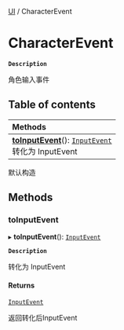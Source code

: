 [UI](../modules/UI.UI.md) / CharacterEvent

# CharacterEvent <Badge type="tip" text="Class" /> <Score text="CharacterEvent" />

**`Description`**

角色输入事件

## Table of contents

| Methods |
| :-----|
| **[toInputEvent](UI.CharacterEvent.md#toinputevent)**(): [`InputEvent`](UI.InputEvent.md) <br> 转化为 InputEvent|

默认构造

## Methods

### toInputEvent <Score text="toInputEvent" /> 

▸ **toInputEvent**(): [`InputEvent`](UI.InputEvent.md) <Badge type="tip" text="other" />

**`Description`**

转化为 InputEvent


#### Returns

[`InputEvent`](UI.InputEvent.md)

返回转化后InputEvent
